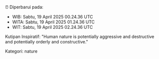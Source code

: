 ⏰ Diperbarui pada:
- WIB: Sabtu, 19 April 2025 00.24.36 UTC
- WITA: Sabtu, 19 April 2025 01.24.36 UTC
- WIT: Sabtu, 19 April 2025 02.24.36 UTC

Kutipan Inspiratif:
"Human nature is potentially aggressive and destructive and potentially orderly and constructive."


Kategori: nature

